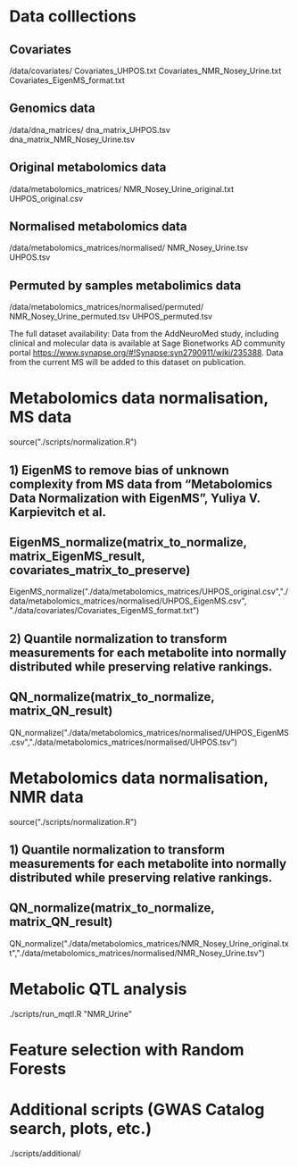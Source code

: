 # Data colllections

## Covariates
/data/covariates/
Covariates_UHPOS.txt
Covariates_NMR_Nosey_Urine.txt
Covariates_EigenMS_format.txt

## Genomics data
/data/dna_matrices/
dna_matrix_UHPOS.tsv
dna_matrix_NMR_Nosey_Urine.tsv

## Original metabolomics data
/data/metabolomics_matrices/
NMR_Nosey_Urine_original.txt
UHPOS_original.csv

## Normalised metabolomics data
/data/metabolomics_matrices/normalised/
NMR_Nosey_Urine.tsv
UHPOS.tsv

## Permuted by samples metabolimics data
/data/metabolomics_matrices/normalised/permuted/
NMR_Nosey_Urine_permuted.tsv
UHPOS_permuted.tsv

The full dataset availability:
Data from the AddNeuroMed study, including clinical and molecular data is available at Sage Bionetworks AD community portal https://www.synapse.org/#!Synapse:syn2790911/wiki/235388. Data from the current MS will be added to this dataset on publication.

# Metabolomics data normalisation, MS data
source("./scripts/normalization.R")

## 1) EigenMS to remove bias of unknown complexity from MS data from “Metabolomics Data Normalization with EigenMS”, Yuliya V. Karpievitch et al. 
## EigenMS_normalize(matrix_to_normalize, matrix_EigenMS_result, covariates_matrix_to_preserve)

EigenMS_normalize("./data/metabolomics_matrices/UHPOS_original.csv","./data/metabolomics_matrices/normalised/UHPOS_EigenMS.csv", "./data/covariates/Covariates_EigenMS_format.txt")

## 2) Quantile normalization to transform measurements for each metabolite into normally distributed while preserving relative rankings.
## QN_normalize(matrix_to_normalize, matrix_QN_result)

QN_normalize("./data/metabolomics_matrices/normalised/UHPOS_EigenMS.csv","./data/metabolomics_matrices/normalised/UHPOS.tsv")

# Metabolomics data normalisation, NMR data
source("./scripts/normalization.R")

## 1) Quantile normalization to transform measurements for each metabolite into normally distributed while preserving relative rankings.
## QN_normalize(matrix_to_normalize, matrix_QN_result)

QN_normalize("./data/metabolomics_matrices/NMR_Nosey_Urine_original.txt","./data/metabolomics_matrices/normalised/NMR_Nosey_Urine.tsv")


# Metabolic QTL analysis

./scripts/run_mqtl.R "NMR_Urine"

# Feature selection with Random Forests


# Additional scripts (GWAS Catalog search, plots, etc.)

./scripts/additional/

